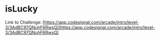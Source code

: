 # isLucky

Link to Challenge: [https://app.codesignal.com/arcade/intro/level-3/3AdBC97QNuhF6RwsQ](https://app.codesignal.com/arcade/intro/level-3/3AdBC97QNuhF6RwsQ)